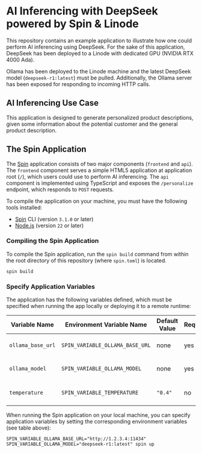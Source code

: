 # AI Inferencing with DeepSeek powered by Spin & Linode

This repository contains an example application to illustrate how one could perform AI inferencing using DeepSeek. For the sake of this application, DeepSeek has been deployed to a Linode with dedicated GPU (NVIDIA RTX 4000 Ada). 

Ollama has been deployed to the Linode machine and the latest DeepSeek model (`deepseek-r1:latest`) must be pulled. Additionally, the Ollama server has been exposed for responding to incoming HTTP calls.

## AI Inferencing Use Case

This application is designed to generate personalized product descriptions, given some information about the potential customer and the general product description.

## The Spin Application

The [Spin](https://github.com/fermyon/spin) application consists of two major components (`frontend` and `api`). The `frontend` component serves a simple HTML5 application at application root (`/`), which users could use to perform AI inferencing. The `api` component is implemented using TypeScript and exposes the `/personalize` endpoint, which responds to `POST` requests. 

To compile the application on your machine, you must have the following tools installed:

- [Spin](https://developer.fermyon.com/spin) CLI (version `3.1.0` or later)
- [Node.js](https://nodejs.org) (version `22` or later)

### Compiling the Spin Application

To compile the Spin application, run the `spin build` command from within the root directory of this repository (where `spin.toml`) is located.

```console
spin build
```

### Specify Application Variables

The application has the following variables defined, which must be specified when running the app locally or deploying it to a remote runtime:

| Variable Name | Environment Variable Name | Default Value | Required | Description |
|---------------|---------------------------|---------------|----------|-------------|
| `ollama_base_url` | `SPIN_VARIABLE_OLLAMA_BASE_URL`| none | yes | Ollama API endpoint e.g. `http://1.2.3.4:11434`|
| `ollama_model` | `SPIN_VARIABLE_OLLAMA_MODEL`| none | yes | Name of the model you want to use e.g. `deepseek-r1:latest` |
| `temperature` | `SPIN_VARIABLE_TEMPERATURE`| `"0.4"` | no | Temperature forwarded to the LLM upon inferencing | 

When running the Spin application on your local machine, you can specify application variables by setting the corresponding environment variables (see table above):

```console
SPIN_VARIABLE_OLLAMA_BASE_URL="http://1.2.3.4:11434" SPIN_VARIABLE_OLLAMA_MODEL="deepseek-r1:latest" spin up
```
